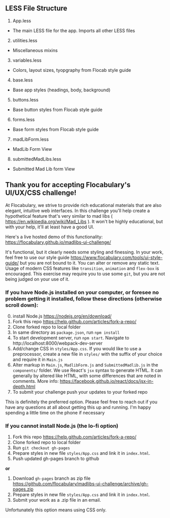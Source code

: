 ## LESS File Structure
1. App.less
  * The main LESS file for the app. Imports all other LESS files
2. utilities.less
  * Miscellaneous mixins
3. variables.less
  * Colors, layout sizes, tyopgraphy from Flocab style guide
4. base.less
  * Base app styles (headings, body, background)
5. buttons.less
  * Base button styles from Flocab style guide
6. forms.less
  * Base form styles from Flocab style guide
7. madLibForm.less
  * MadLib Form View
8. submittedMadLibs.less
  * Submitted Mad Lib form View


## Thank you for accepting Flocabulary's UI/UX/CSS challenge!

At Flocabulary, we strive to provide rich educational materials that are also elegant, intuitive
web interfaces. In this challenge you'll help create a hypothetical
feature that's very similar to mad libs ( https://en.wikipedia.org/wiki/Mad_Libs ).
It won't be highly educational, but with your help, it'll at least have a good UI.

Here's a live hosted demo of this functionality: https://flocabulary.github.io/madlibs-ui-challenge/

It's functional, but it clearly needs some styling and finessing. In your work, feel free
to use our style guide https://www.flocabulary.com/tools/ui-style-guide/ but you are not
bound to it. You can alter or remove any static text. Usage of modern CSS features like `transition`, `animation`
and `flex-box` is encouraged. This exercise may require you to use some `git`, but you are not being
judged on your use of it. 

### If you have Node.js installed on your computer, or foresee no problem getting it installed, follow these directions (otherwise scroll down):
0. install Node.js https://nodejs.org/en/download/
1. Fork this repo https://help.github.com/articles/fork-a-repo/
2. Clone forked repo to local folder
3. In same directory as `package.json`, run `npm install`
4. To start development server, run `npm start`. Navigate to http://localhost:8000/webpack-dev-server
5. Add/change CSS in `styles/App.css`. If you would like to use a preprocessor, create a new file in `styles/` with the suffix of your choice and require it in `Main.js`
6. Alter markup in `Main.js`, `MadlibForm.js` and `SubmittedMadlib.js` in the `components/` folder. We use React's `jsx` syntax to generate HTML. It can generally by altered like HTML, with some differences that are noted in comments. More info: https://facebook.github.io/react/docs/jsx-in-depth.html
7. To submit your challenge push your updates to your forked repo

This is definitely the preferred option. Please feel free to reach out if you
have any questions at all about getting this up and running. I'm happy
spending a little time on the phone if necessary

### If you cannot install Node.js (the lo-fi option)
1. Fork this repo https://help.github.com/articles/fork-a-repo/
2. Clone forked repo to local folder
3. Run `git checkout gh-pages`
4. Prepare styles in new file `styles/App.css` and link it in `index.html`.
5. Push updated gh-pages branch to github

**or**

1. Download `gh-pages` branch as zip file https://github.com/flocabulary/madlibs-ui-challenge/archive/gh-pages.zip
2. Prepare styles in new file `styles/App.css` and link it in `index.html`.
3. Submit your work as a .zip file in an email.

Unfortunately this option means using CSS only.
